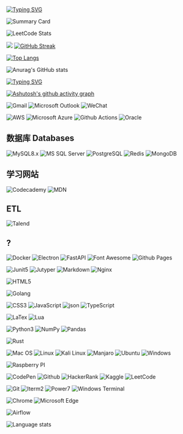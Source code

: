 

<!-- 打字效果 -->
[![Typing SVG](https://readme-typing-svg.herokuapp.com?font=Kdam+Thmor+Pro&color=31F7F2&center=true&vCenter=true&lines=echo+%22%E4%BD%A0%E5%A5%BD+%E4%B8%96%E7%95%8C%EF%BC%81%22)](https://git.io/typing-svg)

![Summary Card](https://github-profile-summary-cards.vercel.app/api/cards/profile-details?username=lemonsoldout&theme=vue)

![LeetCode Stats](https://stats.justsong.cn/api/leetcode/?username=lemonsoldout)

![](https://img.shields.io/badge/dynamic/json?color=000000&label=GitHub&query=%24.data.totalSubs&suffix=%20followers&url=https%3A%2F%2Fapi.spencerwoo.com%2Fsubstats%2F%3Fsource%3Dgithub%26queryKey%3DWonz5130)
[![GitHub Streak](http://github-readme-streak-stats.herokuapp.com?user=lemonsoldout&theme=blood)](https://git.io/streak-stats)

[![Top Langs](https://github-readme-stats.vercel.app/api/top-langs/?username=lemonsoldout&layout=compact)](https://github.com/anuraghazra/github-readme-stats)



![Anurag's GitHub stats](https://github-readme-stats.vercel.app/api?username=lemonsoldout&show_icons=true&theme=dracula)

[![Typing SVG](https://readme-typing-svg.herokuapp.com?center=true&vCenter=true&lines=%E4%B8%89%E5%A4%A9%E6%89%93%E9%B1%BC+%E4%B8%A4%E5%A4%A9%E6%99%92%E7%BD%91+%E4%B8%80%E5%A4%A9%E8%B5%B6%E4%BD%9C%E4%B8%9A%E3%80%82)](https://git.io/typing-svg)


[![Ashutosh's github activity graph](https://activity-graph.herokuapp.com/graph?username=lemonsoldout&theme=github)](https://github.com/ashutosh00710/github-readme-activity-graph)


![Gmail](https://img.shields.io/badge/Gmail-D14836?style=for-the-badge&logo=gmail&logoColor=white)
![Microsoft Outlook](https://img.shields.io/badge/Microsoft_Outlook-0078D4?style=for-the-badge&logo=microsoft-outlook&logoColor=white)
![WeChat](https://img.shields.io/badge/WeChat-07C160?style=for-the-badge&logo=wechat&logoColor=white)


![AWS](https://img.shields.io/badge/Amazon_AWS-FF9900?style=for-the-badge&logo=amazonaws&logoColor=white)
![Microsoft Azure](https://img.shields.io/badge/microsoft%20azure-0089D6?style=for-the-badge&logo=microsoft-azure&logoColor=white)
![Github Actions](https://img.shields.io/badge/GitHub_Actions-2088FF?style=for-the-badge&logo=github-actions&logoColor=white)
![Oracle](https://img.shields.io/badge/Oracle-F80000?style=for-the-badge&logo=oracle&logoColor=black)

## 数据库 Databases
![MySQL8.x](https://img.shields.io/badge/MySQL-005C84?style=for-the-badge&logo=mysql&logoColor=white)
![MS SQL Server](https://img.shields.io/badge/Microsoft_SQL_Server-CC2927?style=for-the-badge&logo=microsoft-sql-server&logoColor=white)
![PostgreSQL](https://img.shields.io/badge/PostgreSQL-316192?style=for-the-badge&logo=postgresql&logoColor=white)
![Redis](https://img.shields.io/badge/redis-%23DD0031.svg?&style=for-the-badge&logo=redis&logoColor=white)
![MongoDB](https://img.shields.io/badge/MongoDB-4EA94B?style=for-the-badge&logo=mongodb&logoColor=white)

## 学习网站
![Codecademy](https://img.shields.io/badge/Codecademy-FFF0E5?style=for-the-badge&logo=codecademy&logoColor=303347)
![MDN](https://img.shields.io/badge/MDN_Web_Docs-black?style=for-the-badge&logo=mdnwebdocs&logoColor=white)

## ETL
![Talend](https://img.shields.io/badge/Talend-FF6D70?style=for-the-badge&logo=Talend&logoColor=white)



## ?
![Docker](https://img.shields.io/badge/Docker-2CA5E0?style=for-the-badge&logo=docker&logoColor=white)
![Electron](https://img.shields.io/badge/Electron-2B2E3A?style=for-the-badge&logo=electron&logoColor=9FEAF9)
![FastAPI](https://img.shields.io/badge/fastapi-109989?style=for-the-badge&logo=FASTAPI&logoColor=white)
![Font Awesome](https://img.shields.io/badge/Font_Awesome-339AF0?style=for-the-badge&logo=fontawesome&logoColor=white)
![Github Pages](https://img.shields.io/badge/GitHub%20Pages-222222?style=for-the-badge&logo=GitHub%20Pages&logoColor=white)

![Junit5](https://img.shields.io/badge/Junit5-25A162?style=for-the-badge&logo=junit5&logoColor=white)
![Jutyper](https://img.shields.io/badge/Jupyter-F37626.svg?&style=for-the-badge&logo=Jupyter&logoColor=white)
![Markdown](https://img.shields.io/badge/Markdown-000000?style=for-the-badge&logo=markdown&logoColor=white)
![Nginx](https://img.shields.io/badge/Nginx-009639?style=for-the-badge&logo=nginx&logoColor=white)


![HTML5](https://img.shields.io/badge/HTML5-E34F26?style=for-the-badge&logo=html5&logoColor=white)

![Golang](https://img.shields.io/badge/Go-00ADD8?style=for-the-badge&logo=go&logoColor=white)

![CSS3](https://img.shields.io/badge/CSS3-1572B6?style=for-the-badge&logo=css3&logoColor=white)
![JavaScript](https://img.shields.io/badge/JavaScript-323330?style=for-the-badge&logo=javascript&logoColor=F7DF1E)
![json](https://img.shields.io/badge/json-5E5C5C?style=for-the-badge&logo=json&logoColor=white)
![TypeScript](https://img.shields.io/badge/TypeScript-007ACC?style=for-the-badge&logo=typescript&logoColor=white)

![LaTex](https://img.shields.io/badge/LaTeX-47A141?style=for-the-badge&logo=LaTeX&logoColor=white)
![Lua](https://img.shields.io/badge/Lua-2C2D72?style=for-the-badge&logo=lua&logoColor=white)


![Python3](https://img.shields.io/badge/Python-FFD43B?style=for-the-badge&logo=python&logoColor=blue)
![NumPy](https://img.shields.io/badge/Numpy-777BB4?style=for-the-badge&logo=numpy&logoColor=white)
![Pandas](https://img.shields.io/badge/Pandas-2C2D72?style=for-the-badge&logo=pandas&logoColor=white)

![Rust](https://img.shields.io/badge/Rust-black?style=for-the-badge&logo=rust&logoColor=#E57324)




![Mac OS](https://img.shields.io/badge/mac%20os-000000?style=for-the-badge&logo=apple&logoColor=white)
![Linux](https://img.shields.io/badge/Linux-FCC624?style=for-the-badge&logo=linux&logoColor=black)
![Kali Linux](https://img.shields.io/badge/Kali_Linux-557C94?style=for-the-badge&logo=kali-linux&logoColor=white)
![Manjaro](https://img.shields.io/badge/manjaro-35BF5C?style=for-the-badge&logo=manjaro&logoColor=white)
![Ubuntu](https://img.shields.io/badge/Ubuntu-E95420?style=for-the-badge&logo=ubuntu&logoColor=white)
![Windows](https://img.shields.io/badge/Windows-0078D6?style=for-the-badge&logo=windows&logoColor=white)

![Raspberry PI](https://img.shields.io/badge/Raspberry%20Pi-A22846?style=for-the-badge&logo=Raspberry%20Pi&logoColor=white)

![CodePen](https://img.shields.io/badge/Codepen-000000?style=for-the-badge&logo=codepen&logoColor=white)
![Github](https://img.shields.io/badge/GitHub-100000?style=for-the-badge&logo=github&logoColor=white)
![HackerRank](https://img.shields.io/badge/-Hackerrank-2EC866?style=for-the-badge&logo=HackerRank&logoColor=white)
![Kaggle](https://img.shields.io/badge/Kaggle-20BEFF?style=for-the-badge&logo=Kaggle&logoColor=white)
![LeetCode](https://img.shields.io/badge/-LeetCode-FFA116?style=for-the-badge&logo=LeetCode&logoColor=black)



![Git](https://img.shields.io/badge/GIT-E44C30?style=for-the-badge&logo=git&logoColor=white)
![Iterm2](https://img.shields.io/badge/iTerm2-000000?style=for-the-badge&logo=iterm2&logoColor=white)
![Power7](https://img.shields.io/badge/powershell-5391FE?style=for-the-badge&logo=powershell&logoColor=white)
![Windows Terminal](https://img.shields.io/badge/windows%20terminal-4D4D4D?style=for-the-badge&logo=windows%20terminal&logoColor=white)







![Chrome](https://img.shields.io/badge/Google_chrome-4285F4?style=for-the-badge&logo=Google-chrome&logoColor=white)
![Microsoft Edge](https://img.shields.io/badge/Microsoft_Edge-0078D7?style=for-the-badge&logo=Microsoft-edge&logoColor=white)


![Airflow](https://img.shields.io/badge/Airflow-017CEE?style=for-the-badge&logo=Apache%20Airflow&logoColor=white)




![Language stats](https://github-readme-stats.vercel.app/api/top-langs/?username=lemonsoldout)







<!-- <iframe src="https://discord.com/widget?id=666884615717388289&theme=dark" width="350" height="500" allowtransparency="true" frameborder="0" sandbox="allow-popups allow-popups-to-escape-sandbox allow-same-origin allow-scripts"></iframe> -->
